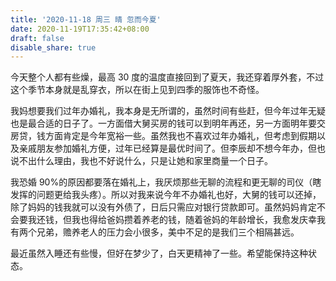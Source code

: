 ```yaml
---
title: '2020-11-18 周三 晴 忽而今夏'
date: 2020-11-19T17:35:42+08:00
draft: false
disable_share: true
---
```


今天整个人都有些燥，最高 30 度的温度直接回到了夏天，我还穿着厚外套，不过这个季节本身就是乱穿衣，所以在街上见到四季的服饰也不奇怪。

<!--more-->

我妈想要我们过年办婚礼，我本身是无所谓的，虽然时间有些赶，但今年过年无疑也是最合适的日子了。一方面借大舅买房的钱可以到明年再还，另一方面明年要交房贷，钱方面肯定是今年宽裕一些。虽然我也不喜欢过年办婚礼，但考虑到假期以及亲戚朋友参加婚礼方便，过年已经算是最优时间了。但李辰却不想今年办，但也说不出什么理由，我也不好说什么，只是让她和家里商量一个日子。

我恐婚 90%的原因都要落在婚礼上，我厌烦那些无聊的流程和更无聊的司仪（瞎发挥的问题更给我头疼）。所以对我来说今年不办婚礼也好，大舅的钱可以还掉，除了妈妈的钱我就可以没有外债了，日后只需应对银行贷款即可。虽然妈妈肯定不会要我还钱，但我也得给爸妈攒着养老的钱，随着爸妈的年龄增长，我愈发庆幸我有两个兄弟，赡养老人的压力会小很多，美中不足的是我们三个相隔甚远。

最近虽然入睡还有些慢，但好在梦少了，白天更精神了一些。希望能保持这种状态。
